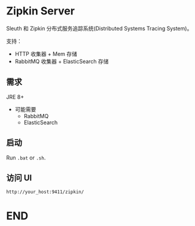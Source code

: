 # Zipkin Server

Sleuth 和 Zipkin 分布式服务追踪系统(Distributed Systems Tracing System)。

支持：
- HTTP 收集器 + Mem 存储
- RabbitMQ 收集器 + ElasticSearch 存储



## 需求

JRE 8+

- 可能需要
	- RabbitMQ 
	- ElasticSearch 

## 启动

Run `.bat` or `.sh`.

## 访问 UI

`http://your_host:9411/zipkin/`

# END

